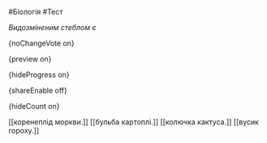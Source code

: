 #Біологія #Тест

*Видозміненим стеблом є*

{noChangeVote on}

{preview on}

{hideProgress on}

{shareEnable off}

{hideCount on}

[[коренеплід моркви.]]
[[бульба картоплі.]]
[[колючка кактуса.]]
[[вусик гороху.]]
